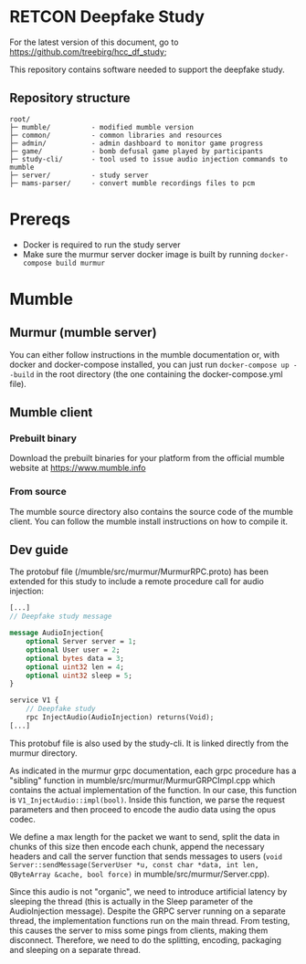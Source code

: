 # RETCON Deepfake Study

For the latest version of this document, go to https://github.com/treebirg/hcc_df_study;

This repository contains software needed to support the deepfake study.
## Repository structure
```
root/
├─ mumble/          - modified mumble version
├─ common/          - common libraries and resources
├─ admin/           - admin dashboard to monitor game progress
├─ game/            - bomb defusal game played by participants
├─ study-cli/       - tool used to issue audio injection commands to mumble
├─ server/          - study server
├─ mams-parser/     - convert mumble recordings files to pcm
```


# Prereqs

- Docker is required to run the study server
- Make sure the murmur server docker image is built by running `docker-compose build murmur`

# Mumble

## Murmur (mumble server)

You can either follow instructions in the mumble documentation or, with docker and docker-compose installed, you can just run `docker-compose up --build` in the root directory (the one containing the docker-compose.yml file). 

## Mumble client
### Prebuilt binary
Download the prebuilt binaries for your platform from the official mumble website at 
https://www.mumble.info
### From source
The mumble source directory also contains the source code of the mumble client. You can follow the mumble install instructions on how to compile it.

## Dev guide
The protobuf file (/mumble/src/murmur/MurmurRPC.proto) has been extended for this study to include a remote procedure call for audio injection: 

```protobuf
[...]
// Deepfake study message

message AudioInjection{
	optional Server server = 1;
	optional User user = 2;
	optional bytes data = 3;
	optional uint32 len = 4;
	optional uint32 sleep = 5;
}

service V1 {
	// Deepfake study
	rpc InjectAudio(AudioInjection) returns(Void);
[...]
```

This protobuf file is also used by the study-cli. It is linked directly from the murmur directory.

As indicated in the murmur grpc documentation, each grpc procedure has a "sibling" function in mumble/src/murmur/MurmurGRPCImpl.cpp which contains the actual implementation of the function. In our case, this function is ```V1_InjectAudio::impl(bool)```. Inside this function, we parse the request parameters and then proceed to encode the audio data using the opus codec.

We define a max length for the packet we want to send, split the data in chunks of this size then encode each chunk, append the necessary headers and call the server function that sends messages to users (```void Server::sendMessage(ServerUser *u, const char *data, int len, QByteArray &cache, bool force)``` in mumble/src/murmur/Server.cpp).

Since this audio is not "organic", we need to introduce artificial latency by sleeping the thread (this is actually in the Sleep parameter of the AudioInjection message). Despite the GRPC server running on a separate thread, the implementation functions run on the main thread. From testing, this causes the server to miss some pings from clients, making them disconnect. Therefore, we need to do the splitting, encoding, packaging and sleeping on a separate thread.
